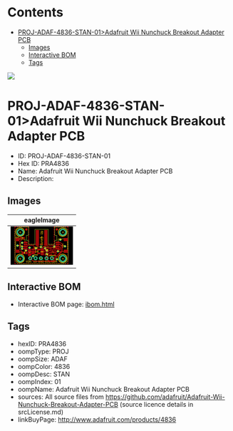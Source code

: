 



Contents
========

* [PROJ-ADAF-4836-STAN-01>Adafruit Wii Nunchuck Breakout Adapter PCB](#proj-adaf-4836-stan-01adafruit-wii-nunchuck-breakout-adapter-pcb)
	* [Images](#images)
	* [Interactive BOM](#interactive-bom)
	* [Tags](#tags)
  
![][im]
# PROJ-ADAF-4836-STAN-01>Adafruit Wii Nunchuck Breakout Adapter PCB

- ID: PROJ-ADAF-4836-STAN-01
- Hex ID: PRA4836
- Name: Adafruit Wii Nunchuck Breakout Adapter PCB
- Description: 

## Images
  
  

|eagleImage|
| :---: |
|[![eagleImage](eagleImage_140.png)](eagleImage_600.png)|

## Interactive BOM

- Interactive BOM page: [ibom.html](kicad/bom/ibom.html)

## Tags

- hexID: PRA4836
- oompType: PROJ
- oompSize: ADAF
- oompColor: 4836
- oompDesc: STAN
- oompIndex: 01
- oompName: Adafruit Wii Nunchuck Breakout Adapter PCB
- sources: All source files from https://github.com/adafruit/Adafruit-Wii-Nunchuck-Breakout-Adapter-PCB (source licence details in srcLicense.md)
- linkBuyPage: http://www.adafruit.com/products/4836



[im]: eagleImage_450.png
